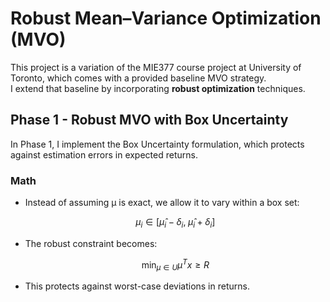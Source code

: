 # Robust Mean–Variance Optimization (MVO) 

This project is a variation of the MIE377 course project at University of Toronto, which comes with a provided baseline MVO strategy.  
I extend that baseline by incorporating **robust optimization** techniques.  


## Phase 1 - Robust MVO with Box Uncertainty
 
In Phase 1, I implement the Box Uncertainty formulation, which protects against estimation errors in expected returns. 

### Math
- Instead of assuming μ is exact, we allow it to vary within a box set:  

  $$
  \mu_i \in [\hat{\mu}_i - \delta_i, \; \hat{\mu}_i + \delta_i]
  $$

- The robust constraint becomes:

  $$
  \min_{\mu \in U} \mu^T x \geq R
  $$

- This protects against worst-case deviations in returns. 


